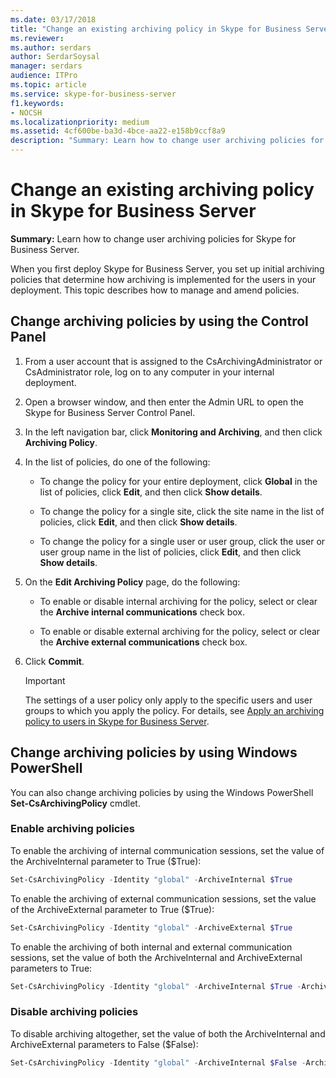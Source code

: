 ```yaml
---
ms.date: 03/17/2018
title: "Change an existing archiving policy in Skype for Business Server"
ms.reviewer: 
ms.author: serdars
author: SerdarSoysal
manager: serdars
audience: ITPro
ms.topic: article
ms.service: skype-for-business-server
f1.keywords:
- NOCSH
ms.localizationpriority: medium
ms.assetid: 4cf600be-ba3d-4bce-aa22-e158b9ccf8a9
description: "Summary: Learn how to change user archiving policies for Skype for Business Server."
---
```


# Change an existing archiving policy in Skype for Business Server
 
**Summary:** Learn how to change user archiving policies for Skype for Business Server.
  
When you first deploy Skype for Business Server, you set up initial archiving policies that determine how archiving is implemented for the users in your deployment. This topic describes how to manage and amend policies. 
  
## Change archiving policies by using the Control Panel

1. From a user account that is assigned to the CsArchivingAdministrator or CsAdministrator role, log on to any computer in your internal deployment. 
    
2. Open a browser window, and then enter the Admin URL to open the Skype for Business Server Control Panel. 
    
3. In the left navigation bar, click **Monitoring and Archiving**, and then click **Archiving Policy**.
    
4. In the list of policies, do one of the following: 
    
   - To change the policy for your entire deployment, click **Global** in the list of policies, click **Edit**, and then click **Show details**.
    
   - To change the policy for a single site, click the site name in the list of policies, click **Edit**, and then click **Show details**.
    
   - To change the policy for a single user or user group, click the user or user group name in the list of policies, click **Edit**, and then click **Show details**.
    
5. On the **Edit Archiving Policy** page, do the following:
    
   - To enable or disable internal archiving for the policy, select or clear the **Archive internal communications** check box.
    
   - To enable or disable external archiving for the policy, select or clear the **Archive external communications** check box.
    
6. Click **Commit**.
    
    > [!IMPORTANT]
    > The settings of a user policy only apply to the specific users and user groups to which you apply the policy. For details, see [Apply an archiving policy to users in Skype for Business Server](apply-a-policy-to-users.md). 
  
## Change archiving policies by using Windows PowerShell

You can also change archiving policies by using the Windows PowerShell **Set-CsArchivingPolicy** cmdlet.
  
### Enable archiving policies

To enable the archiving of internal communication sessions, set the value of the ArchiveInternal parameter to True ($True): 
  
```PowerShell
Set-CsArchivingPolicy -Identity "global" -ArchiveInternal $True
```

To enable the archiving of external communication sessions, set the value of the ArchiveExternal parameter to True ($True): 
  
```PowerShell
Set-CsArchivingPolicy -Identity "global" -ArchiveExternal $True
```

To enable the archiving of both internal and external communication sessions, set the value of both the ArchiveInternal and ArchiveExternal parameters to True: 
  
```PowerShell
Set-CsArchivingPolicy -Identity "global" -ArchiveInternal $True -ArchiveExternal $True
```

### Disable archiving policies

To disable archiving altogether, set the value of both the ArchiveInternal and ArchiveExternal parameters to False ($False): 
  
```PowerShell
Set-CsArchivingPolicy -Identity "global" -ArchiveInternal $False -ArchiveExternal $False
```

